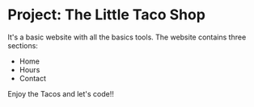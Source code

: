 # Project: The Little Taco Shop

It's a basic website with all the basics tools. The website contains three sections:
- Home
- Hours
- Contact

Enjoy the Tacos and let's code!!
